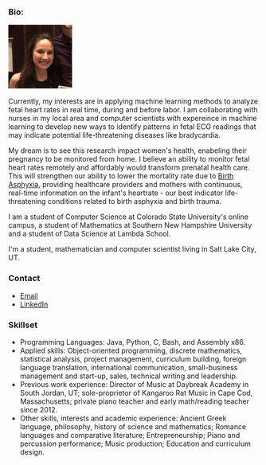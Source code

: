 ### Bio:

![My face looks like: ](https://github.com/abellokeefe/abellokeefe.github.io/blob/master/profile.jpg)

Currently, my interests are in applying machine learning methods to analyze fetal heart rates in real time, during and before labor. I am collaborating with nurses in my local area and computer scientists with expereince in machine learning to develop new ways to identify patterns in fetal ECG readings that may indicate potential life-threatening diseases like bradycardia. 

My dream is to see this research impact women's health, enabeling their pregnancy to be monitored from home. I believe an ability to monitor fetal heart rates remotely and affordably would transform prenatal health care. This will strengthen our ability to lower the mortality rate due to [Birth Asphyxia](https://www.ncbi.nlm.nih.gov/books/NBK430782/), providing healthcare providers and mothers with continuous, real-time information on the infant's heartrate - our best indicator life-threatening conditions related to birth asphyxia and birth trauma.

I am a student of Computer Science at Colorado State University's online campus, a student of Mathematics at Southern New Hampshire University and a student of Data Science at Lambda School. 

I'm a student, mathematician and computer scientist living in Salt Lake City, UT. 

### Contact
- [Email](mailto:abellokeefe@icloud.com)
- [LinkedIn](https://www.linkedin.com/in/anna-bell-okeefe/)

### Skillset
- Programming Languages: Java, Python, C, Bash, and Assembly x86.
- Applied skills: Object-oriented programming, discrete mathematics, statistical analysis, project management, curriculum building, foreign language translation, international communication, small-business management and start-up, sales, technical writing and leadership.
- Previous work experience: Director of Music at Daybreak Academy in South Jordan, UT; sole-proprietor of Kangaroo Rat Music in Cape Cod, Massachusetts; private piano teacher and early math/reading teacher since 2012. 
- Other skills, interests and academic experience: Ancient Greek language, philosophy, history of science and mathematics; Romance languages and comparative literature; Entrepreneurship; Piano and percussion performance; Music production; Education and curriculum design. 
